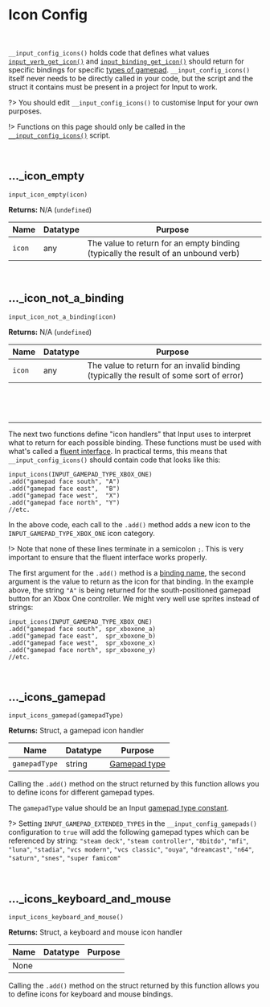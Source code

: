 # Icon Config

&nbsp;

`__input_config_icons()` holds code that defines what values [`input_verb_get_icon()`](Functions-(Further-Verbs)) and [`input_binding_get_icon()`](Functions-(Icons)?id=binding_get_icon) should return for specific bindings for specific [types of gamepad](Functions-(Gamepad)?id=gamepad_get_type). `__input_config_icons()` itself never needs to be directly called in your code, but the script and the struct it contains must be present in a project for Input to work.

?> You should edit `__input_config_icons()` to customise Input for your own purposes.

!> Functions on this page should only be called in the [`__input_config_icons()`](Configuration?id=icons) script.

&nbsp;

## …_icon_empty

`input_icon_empty(icon)`

**Returns:** N/A (`undefined`)

|Name  |Datatype|Purpose                                                                           |
|------|--------|----------------------------------------------------------------------------------|
|`icon`|any     |The value to return for an empty binding (typically the result of an unbound verb)|

&nbsp;

## …_icon_not_a_binding

`input_icon_not_a_binding(icon)`

**Returns:** N/A (`undefined`)

|Name  |Datatype|Purpose                                                                                |
|------|--------|---------------------------------------------------------------------------------------|
|`icon`|any     |The value to return for an invalid binding (typically the result of some sort of error)|

&nbsp;

&nbsp;

---------------

The next two functions define "icon handlers" that Input uses to interpret what to return for each possible binding. These functions must be used with what's called a [fluent interface](https://en.wikipedia.org/wiki/Fluent_interface). In practical terms, this means that `__input_config_icons()` should contain code that looks like this:

```
input_icons(INPUT_GAMEPAD_TYPE_XBOX_ONE)
.add("gamepad face south", "A")
.add("gamepad face east",  "B")
.add("gamepad face west",  "X")
.add("gamepad face north", "Y")
//etc.
```

In the above code, each call to the `.add()` method adds a new icon to the `INPUT_GAMEPAD_TYPE_XBOX_ONE` icon category.

!> Note that none of these lines terminate in a semicolon `;`. This is very important to ensure that the fluent interface works properly.

The first argument for the `.add()` method is a [binding name](Binding-Names), the second argument is the value to return as the icon for that binding. In the example above, the string `"A"` is being returned for the south-positioned gamepad button for an Xbox One controller. We might very well use sprites instead of strings:

```
input_icons(INPUT_GAMEPAD_TYPE_XBOX_ONE)
.add("gamepad face south", spr_xboxone_a)
.add("gamepad face east",  spr_xboxone_b)
.add("gamepad face west",  spr_xboxone_x)
.add("gamepad face north", spr_xboxone_y)
//etc.
```

&nbsp;

## …_icons_gamepad

`input_icons_gamepad(gamepadType)`

**Returns:** Struct, a gamepad icon handler

|Name         |Datatype|Purpose                                        |
|-------------|--------|-----------------------------------------------|
|`gamepadType`|string  |[Gamepad type](Library-Constants#gamepad-types)|

Calling the `.add()` method on the struct returned by this function allows you to define icons for different gamepad types.

The `gamepadType` value should be an Input [gamepad type constant](Library-Constants?id=gamepad-types).

?> Setting `INPUT_GAMEPAD_EXTENDED_TYPES` in the `__input_config_gamepads()` configuration to `true` will add the following gamepad types which can be referenced by string: `"steam deck"`, `"steam controller"`, `"8bitdo"`, `"mfi"`, `"luna"`, `"stadia"`, `"vcs modern"`, `"vcs classic"`, `"ouya"`, `"dreamcast"`, `"n64"`, `"saturn"`, `"snes"`, `"super famicom"`

&nbsp;

## …_icons_keyboard_and_mouse

`input_icons_keyboard_and_mouse()`

**Returns:** Struct, a keyboard and mouse icon handler

|Name|Datatype|Purpose|
|----|--------|-------|
|None|        |       |

Calling the `.add()` method on the struct returned by this function allows you to define icons for keyboard and mouse bindings.